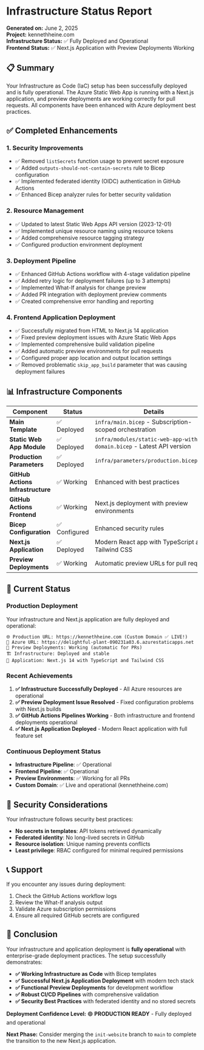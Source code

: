# Infrastructure Status Report

**Generated on:** June 2, 2025  
**Project:** kennethheine.com  
**Infrastructure Status:** ✅ Fully Deployed and Operational  
**Frontend Status:** ✅ Next.js Application with Preview Deployments Working

## 📋 Summary

Your Infrastructure as Code (IaC) setup has been successfully deployed and is fully operational. The Azure Static Web App is running with a Next.js application, and preview deployments are working correctly for pull requests. All components have been enhanced with Azure deployment best practices.

## ✅ Completed Enhancements

### 1. **Security Improvements**
- ✅ Removed `listSecrets` function usage to prevent secret exposure
- ✅ Added `outputs-should-not-contain-secrets` rule to Bicep configuration
- ✅ Implemented federated identity (OIDC) authentication in GitHub Actions
- ✅ Enhanced Bicep analyzer rules for better security validation

### 2. **Resource Management**
- ✅ Updated to latest Static Web Apps API version (2023-12-01)
- ✅ Implemented unique resource naming using resource tokens
- ✅ Added comprehensive resource tagging strategy
- ✅ Configured production environment deployment

### 3. **Deployment Pipeline**
- ✅ Enhanced GitHub Actions workflow with 4-stage validation pipeline
- ✅ Added retry logic for deployment failures (up to 3 attempts)
- ✅ Implemented What-If analysis for change preview
- ✅ Added PR integration with deployment preview comments
- ✅ Created comprehensive error handling and reporting

### 4. **Frontend Application Deployment**
- ✅ Successfully migrated from HTML to Next.js 14 application
- ✅ Fixed preview deployment issues with Azure Static Web Apps
- ✅ Implemented comprehensive build validation pipeline
- ✅ Added automatic preview environments for pull requests
- ✅ Configured proper app location and output location settings
- ✅ Removed problematic `skip_app_build` parameter that was causing deployment failures

## 📊 Infrastructure Components

| Component | Status | Details |
|-----------|--------|---------|
| **Main Template** | ✅ Deployed | `infra/main.bicep` - Subscription-scoped orchestration |
| **Static Web App Module** | ✅ Deployed | `infra/modules/static-web-app-with-domain.bicep` - Latest API version |
| **Production Parameters** | ✅ Deployed | `infra/parameters/production.bicepparam` |
| **GitHub Actions Infrastructure** | ✅ Working | Enhanced with best practices |
| **GitHub Actions Frontend** | ✅ Working | Next.js deployment with preview environments |
| **Bicep Configuration** | ✅ Configured | Enhanced security rules |
| **Next.js Application** | ✅ Deployed | Modern React app with TypeScript and Tailwind CSS |
| **Preview Deployments** | ✅ Working | Automatic preview URLs for pull requests |

## 🚀 Current Status

### Production Deployment
Your infrastructure and Next.js application are fully deployed and operational:

```
🌐 Production URL: https://kennethheine.com (Custom Domain ✅ LIVE!)
🔗 Azure URL: https://delightful-plant-090231a03.6.azurestaticapps.net
🔄 Preview Deployments: Working (automatic for PRs)
🏗️ Infrastructure: Deployed and stable
📱 Application: Next.js 14 with TypeScript and Tailwind CSS
```

### Recent Achievements
1. **✅ Infrastructure Successfully Deployed** - All Azure resources are operational
2. **✅ Preview Deployment Issue Resolved** - Fixed configuration problems with Next.js builds
3. **✅ GitHub Actions Pipelines Working** - Both infrastructure and frontend deployments operational
4. **✅ Next.js Application Deployed** - Modern React application with full feature set

### Continuous Deployment Status
- **Infrastructure Pipeline**: ✅ Operational
- **Frontend Pipeline**: ✅ Operational  
- **Preview Environments**: ✅ Working for all PRs
- **Custom Domain**: ✅ Live and operational (kennethheine.com)

## 🔐 Security Considerations

Your infrastructure follows security best practices:

- **No secrets in templates**: API tokens retrieved dynamically
- **Federated identity**: No long-lived secrets in GitHub
- **Resource isolation**: Unique naming prevents conflicts
- **Least privilege**: RBAC configured for minimal required permissions

## 📞 Support

If you encounter any issues during deployment:
1. Check the GitHub Actions workflow logs
2. Review the What-If analysis output
3. Validate Azure subscription permissions
4. Ensure all required GitHub secrets are configured

## 🎉 Conclusion

Your infrastructure and application deployment is **fully operational** with enterprise-grade deployment practices. The setup successfully demonstrates:

- **✅ Working Infrastructure as Code** with Bicep templates
- **✅ Successful Next.js Application Deployment** with modern tech stack
- **✅ Functional Preview Deployments** for development workflow
- **✅ Robust CI/CD Pipelines** with comprehensive validation
- **✅ Security Best Practices** with federated identity and no stored secrets

**Deployment Confidence Level:** 🟢 **PRODUCTION READY** - Fully deployed and operational

**Next Phase:** Consider merging the `init-website` branch to `main` to complete the transition to the new Next.js application.
